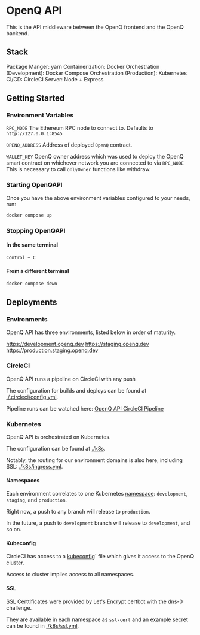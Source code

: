 # OpenQ API

This is the API middleware between the OpenQ frontend and the OpenQ backend.

## Stack
Package Manger: yarn
Containerization: Docker
Orchestration (Development): Docker Compose
Orchestration (Production): Kubernetes
CI/CD: CircleCI
Server: Node + Express

## Getting Started

### Environment Variables

`RPC_NODE`
The Ethereum RPC node to connect to. Defaults to `http://127.0.0.1:8545`

`OPENQ_ADDRESS`
Address of deployed `OpenQ` contract.

`WALLET_KEY`
OpenQ owner address which was used to deploy the OpenQ smart contract on whichever network you are connected to via `RPC_NODE`
This is necessary to call `onlyOwner` functions like withdraw.

### Starting OpenQAPI
Once you have the above environment variables configured to your needs, run:

```bash
docker compose up
```

### Stopping OpenQAPI

#### In the same terminal
```bash
Control + C
```
#### From a different terminal
```bash
docker compose down
```

## Deployments

### Environments
OpenQ API has three environments, listed below in order of maturity.

https://development.openq.dev
https://staging.openq.dev
https://production.staging.openq.dev

### CircleCI
OpenQ API runs a pipeline on CircleCI with any push 

The configuration for builds and deploys can be found at [./.circleci/config.yml](./.circleci/config.yml).

Pipeline runs can be watched here: [OpenQ API CircleCI Pipeline](https://app.circleci.com/pipelines/github/OpenQDev/OpenQ-API)

### Kubernetes
OpenQ API is orchestrated on Kubernetes.

The configuration can be found at [./k8s](./k8s).

Notably, the routing for our environment domains is also here, including SSL: [./k8s/ingress.yml](./k8s/ingress.yml).

#### Namespaces
Each environment correlates to one Kubernetes [namespace](https://kubernetes.io/docs/concepts/overview/working-with-objects/namespaces/): `development`, `staging`, and `production`.

Right now, a push to any branch will release to `production`.

In the future, a push to `development` branch will release to `development`, and so on.

#### Kubeconfig
CircleCI has access to a [kubeconfig](https://kubernetes.io/docs/concepts/configuration/organize-cluster-access-kubeconfig/)` file which gives it access to the OpenQ cluster.

Access to cluster implies access to all namespaces.

#### SSL

SSL Certtificates were provided by Let's Encrypt certbot with the dns-0 challenge.

They are available in each namespace as `ssl-cert` and an example secret can be found in [./k8s/ssl.yml](./k8s/ssl.yml).